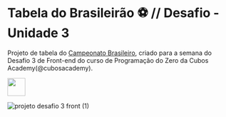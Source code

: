 # Tabela do Brasileirão :soccer: // Desafio - Unidade 3

Projeto de tabela do [Campeonato Brasileiro](https://brasileirao-cubosacademy.herokuapp.com/), criado para a semana do Desafio 3 de Front-end do curso de Programação do Zero da Cubos Academy(@cubosacademy).

[<img src='https://user-images.githubusercontent.com/44753129/98452766-f0fa1480-2130-11eb-8afb-8f0d5d746663.PNG' height='40'>](https://brasileirao-cubosacademy.herokuapp.com/)

![projeto desafio 3 front (1)](https://user-images.githubusercontent.com/44753129/97119261-cb5f1b00-16ed-11eb-9807-50bde8535beb.gif)
